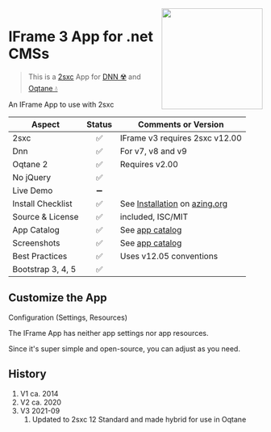 <image src="app-icon.png" align="right" width="200px">

# IFrame 3 App for .net CMSs

> This is a [2sxc](https://2sxc.org) App for [DNN ☢️](https://www.dnnsoftware.com/) and [Oqtane 💧](https://www.oqtane.org/)

An IFrame App to use with 2sxc

| Aspect              | Status | Comments or Version |
| ------------------- | :----: | ------------------- |
| 2sxc                | ✅    | IFrame v3 requires 2sxc v12.00
| Dnn                 | ✅    | For v7, v8 and v9
| Oqtane 2            | ✅    | Requires v2.00
| No jQuery           | ✅    | 
| Live Demo           | ➖    |
| Install Checklist   | ✅    | See [Installation](https://azing.org/2sxc/r/-7DXsLjq) on [azing.org](https://azing.org/2sxc)
| Source & License    | ✅    | included, ISC/MIT
| App Catalog         | ✅    | See [app catalog](https://2sxc.org/en/apps/app/iframe3-hybrid-for-dnn-and-oqtane)
| Screenshots         | ✅    | See [app catalog](https://2sxc.org/en/apps/app/iframe3-hybrid-for-dnn-and-oqtane)
| Best Practices      | ✅    | Uses v12.05 conventions
| Bootstrap 3, 4, 5   | ✅    |


## Customize the App

Configuration (Settings, Resources)

The IFrame App has neither app settings nor app resources.

Since it's super simple and open-source, you can adjust as you need.

## History

1. V1 ca. 2014
1. V2 ca. 2020
1. V3 2021-09 
    1. Updated to 2sxc 12 Standard and made hybrid for use in Oqtane